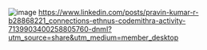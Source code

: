 ![image](https://github.com/user-attachments/assets/33f729e3-fde2-454e-ada0-f19c2a37375a)
https://www.linkedin.com/posts/pravin-kumar-r-b28868221_connections-ethnus-codemithra-activity-7139903400258805760-dnmI?utm_source=share&utm_medium=member_desktop
